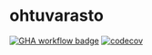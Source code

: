 # ohtuvarasto

[![GHA workflow badge](https://github.com/pondbackjunior/ohtuvarasto/workflows/CI/badge.svg)](https://github.com/pondbackjunior/ohtuvarasto/actions)
[![codecov](https://codecov.io/github/pondbackjunior/ohtuvarasto/graph/badge.svg?token=6KQ8XFWSC6)](https://codecov.io/github/pondbackjunior/ohtuvarasto)
